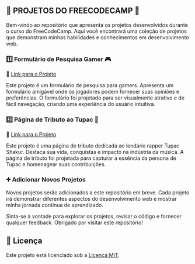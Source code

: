 ## 🚀 PROJETOS DO FREECODECAMP 🚀

Bem-vindo ao repositório que apresenta os projetos desenvolvidos durante o curso do FreeCodeCamp. Aqui você encontrará uma coleção de projetos que demonstram minhas habilidades e conhecimentos em desenvolvimento web.

### 1️⃣ Formulário de Pesquisa Gamer 🎮

🔗 [Link para o Projeto](https://codepen.io/Gabriel-Borgess/pen/MWzEjoV)

Este projeto é um formulário de pesquisa para gamers. Apresenta um formulário amigável onde os jogadores podem fornecer suas opiniões e preferências. O formulário foi projetado para ser visualmente atrativo e de fácil navegação, criando uma experiência do usuário intuitiva.

### 2️⃣ Página de Tributo ao Tupac 🎤

🔗 [Link para o Projeto](https://codepen.io/Gabriel-Borgess/pen/VwVMKzZ)

Este projeto é uma página de tributo dedicada ao lendário rapper Tupac Shakur. Destaca sua vida, conquistas e impacto na indústria da música. A página de tributo foi projetada para capturar a essência da persona de Tupac e homenagear suas contribuições.

### ➕ Adicionar Novos Projetos

Novos projetos serão adicionados a este repositório em breve. Cada projeto irá demonstrar diferentes aspectos do desenvolvimento web e mostrar minha jornada contínua de aprendizado.

Sinta-se à vontade para explorar os projetos, revisar o código e fornecer qualquer feedback. Obrigado por visitar este repositório!

## 📄 Licença

Este projeto está licenciado sob a [Licença MIT](https://opensource.org/licenses/MIT).
